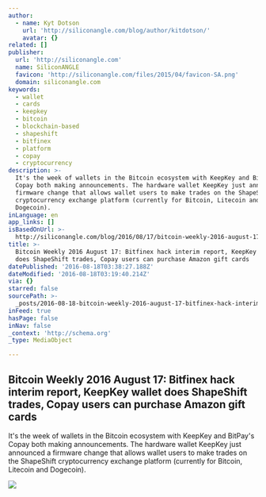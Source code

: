 ```yaml
---
author:
  - name: Kyt Dotson
    url: 'http://siliconangle.com/blog/author/kitdotson/'
    avatar: {}
related: []
publisher:
  url: 'http://siliconangle.com'
  name: SiliconANGLE
  favicon: 'http://siliconangle.com/files/2015/04/favicon-SA.png'
  domain: siliconangle.com
keywords:
  - wallet
  - cards
  - keepkey
  - bitcoin
  - blockchain-based
  - shapeshift
  - bitfinex
  - platform
  - copay
  - cryptocurrency
description: >-
  It's the week of wallets in the Bitcoin ecosystem with KeepKey and BitPay's
  Copay both making announcements. The hardware wallet KeepKey just announced a
  firmware change that allows wallet users to make trades on the ShapeShift
  cryptocurrency exchange platform (currently for Bitcoin, Litecoin and
  Dogecoin).
inLanguage: en
app_links: []
isBasedOnUrl: >-
  http://siliconangle.com/blog/2016/08/17/bitcoin-weekly-2016-august-17-bitfinex-hack-interim-report-keepkey-wallet-does-shapeshift-trades-copay-users-can-purchase-amazon-gift-cards/
title: >-
  Bitcoin Weekly 2016 August 17: Bitfinex hack interim report, KeepKey wallet
  does ShapeShift trades, Copay users can purchase Amazon gift cards
datePublished: '2016-08-18T03:38:27.188Z'
dateModified: '2016-08-18T03:19:40.214Z'
via: {}
starred: false
sourcePath: >-
  _posts/2016-08-18-bitcoin-weekly-2016-august-17-bitfinex-hack-interim-report.md
inFeed: true
hasPage: false
inNav: false
_context: 'http://schema.org'
_type: MediaObject

---
```

<article style=""><h1>Bitcoin Weekly 2016 August 17: Bitfinex hack interim report, KeepKey wallet does ShapeShift trades, Copay users can purchase Amazon gift cards</h1><p>It's the week of wallets in the Bitcoin ecosystem with KeepKey and BitPay's Copay both making announcements. The hardware wallet KeepKey just announced a firmware change that allows wallet users to make trades on the ShapeShift cryptocurrency exchange platform (currently for Bitcoin, Litecoin and Dogecoin).</p><img src="http://siliconangle.com/files/2016/08/bitcoin-wallet-exchange-blockchain-cryptocurrency-800x600.jpg" /></article>